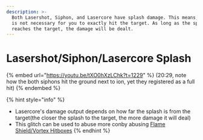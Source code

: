 ```yaml
---
description: >-
  Both Lasershot, Siphon, and Lasercore have splash damage. This means, that it
  is not necessary for you to exactly hit the target. As long as the splash
  reaches the target, the damage will be dealt.
---
```


# Lasershot/Siphon/Lasercore Splash

{% embed url="https://youtu.be/tXO0hXzLChk?t=1229" %}
(20:29, note how the both siphons hit the ground next to ion, yet they registered as a full hit)
{% endembed %}

{% hint style="info" %}
* Lasercore's damage output depends on how far the splash is from the target(the closer the splash to the target, the more damage it will deal)
* This glitch can be used to abuse more conby abusing [Flame Shield/Vortex Hitboxes](flame-shield-vortex-hitbox.md)
{% endhint %}
